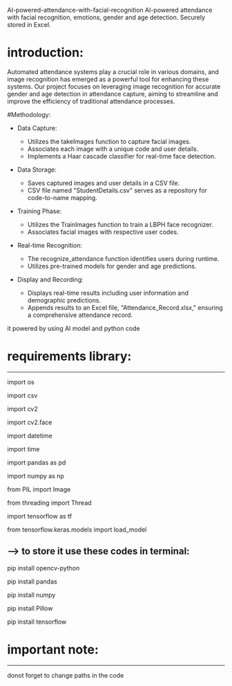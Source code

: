 AI-powered-attendance-with-facial-recognition
AI-powered attendance with facial recognition, emotions, gender and age detection. Securely stored in Excel.

# introduction:
Automated attendance systems play a crucial role in various domains, and image recognition has emerged as a powerful tool for enhancing these systems. 
Our project focuses on leveraging image recognition for accurate gender and age detection in attendance capture, aiming to streamline and improve the efficiency of traditional attendance processes.

#Methodology:
* Data Capture:
  - Utilizes the takeImages function to capture facial images.
  - Associates each image with a unique code and user details.
  - Implements a Haar cascade classifier for real-time face detection.

* Data Storage:
  - Saves captured images and user details in a CSV file.
  - CSV file named "StudentDetails.csv" serves as a repository for code-to-name mapping.

* Training Phase:
  - Utilizes the TrainImages function to train a LBPH face recognizer.
  - Associates facial images with respective user codes.

* Real-time Recognition:
  - The recognize_attendance function identifies users during runtime.
  - Utilizes pre-trained models for gender and age predictions.

* Display and Recording:
  - Displays real-time results including user information and demographic predictions.
  - Appends results to an Excel file, "Attendance_Record.xlsx," ensuring a comprehensive attendance record.



it powered by using AI model and python code

# requirements library:
-----------------------
import os

import csv

import cv2

import cv2.face

import datetime

import time

import pandas as pd

import numpy as np

from PIL import Image

from threading import Thread

import tensorflow as tf

from tensorflow.keras.models import load_model




--> to store it use these codes in terminal: 
----------------------------------------------

pip install opencv-python

pip install pandas

pip install numpy

pip install Pillow

pip install tensorflow



# important note: 
------------------

donot forget to change paths in the code 
